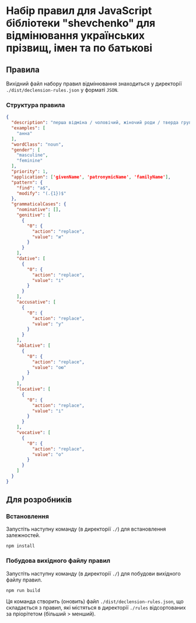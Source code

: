 # Набір правил для JavaScript бібліотеки "shevchenko" для відмінювання українських прізвищ, імен та по батькові

## Правила

Вихідний файл набору правил відмінювання знаходиться у директорії `./dist/declension-rules.json` у форматі `JSON`.

### Структура правила

```JSON
{
  "description": "перша відміна / чоловічий, жіночий роди / тверда група / на -а",
  "examples": [
    "анна"
  ],
  "wordClass": "noun",
  "gender": [
    "masculine",
    "feminine"
  ],
  "priority": 1,
  "application": ['givenName', 'patronymicName', 'familyName'],
  "pattern": {
    "find": "а$",
    "modify": "(.{1})$"
  },
  "grammaticalCases": {
    "nominative": [],
    "genitive": [
      {
        "0": {
          "action": "replace",
          "value": "и"
        }
      }
    ],
    "dative": [
      {
        "0": {
          "action": "replace",
          "value": "і"
        }
      }
    ],
    "accusative": [
      {
        "0": {
          "action": "replace",
          "value": "у"
        }
      }
    ],
    "ablative": [
      {
        "0": {
          "action": "replace",
          "value": "ою"
        }
      }
    ],
    "locative": [
      {
        "0": {
          "action": "replace",
          "value": "і"
        }
      }
    ],
    "vocative": [
      {
        "0": {
          "action": "replace",
          "value": "о"
        }
      }
    ]
  }
}
```

## Для розробників

### Встановлення

Запустіть наступну команду (в директорії `./`) для встановлення залежностей.

```
npm install
```

### Побудова вихідного файлу правил

Запустіть наступну команду (в директорії `./`) для побудови вихідного файлу правил.

```
npm run build
```

Ця команда створить (оновить) файл `./dist/declension-rules.json`, що складається з правил, які містяться в директорії `./rules` відсортованих за пріорітетом (більший > менший).
